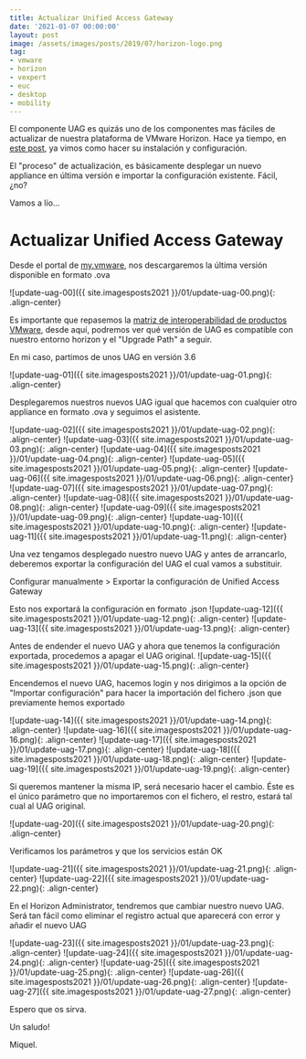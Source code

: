 ```yaml
---
title: Actualizar Unified Access Gateway
date: '2021-01-07 00:00:00'
layout: post
image: /assets/images/posts/2019/07/horizon-logo.png
tag:
- vmware
- horizon
- vexpert
- euc
- desktop
- mobility
---
```


El componente UAG es quizás uno de los componentes mas fáciles de actualizar de nuestra plataforma de VMware Horizon. Hace ya tiempo, en [este post](https://miquelmariano.github.io/jmp-part6/), ya vimos como hacer su instalación y configuración.

El "proceso" de actualización, es básicamente desplegar un nuevo appliance en última versión e importar la configuración existente. Fácil, ¿no?

Vamos a lío...

# Actualizar Unified Access Gateway

Desde el portal de [my.vmware](https://my.vmware.com/), nos descargaremos la última versión disponible en formato .ova

![update-uag-00]({{ site.imagesposts2021 }}/01/update-uag-00.png){: .align-center}

Es importante que repasemos la [matriz de interoperabilidad de productos VMware](https://www.vmware.com/resources/compatibility/sim/interop_matrix.php), desde aquí, podremos ver qué versión de UAG es compatible con nuestro entorno horizon y el "Upgrade Path" a seguir.

En mi caso, partimos de unos UAG en versión 3.6

![update-uag-01]({{ site.imagesposts2021 }}/01/update-uag-01.png){: .align-center}

Desplegaremos nuestros nuevos UAG igual que hacemos con cualquier otro appliance en formato .ova y seguimos el asistente.

![update-uag-02]({{ site.imagesposts2021 }}/01/update-uag-02.png){: .align-center}
![update-uag-03]({{ site.imagesposts2021 }}/01/update-uag-03.png){: .align-center}
![update-uag-04]({{ site.imagesposts2021 }}/01/update-uag-04.png){: .align-center}
![update-uag-05]({{ site.imagesposts2021 }}/01/update-uag-05.png){: .align-center}
![update-uag-06]({{ site.imagesposts2021 }}/01/update-uag-06.png){: .align-center}
![update-uag-07]({{ site.imagesposts2021 }}/01/update-uag-07.png){: .align-center}
![update-uag-08]({{ site.imagesposts2021 }}/01/update-uag-08.png){: .align-center}
![update-uag-09]({{ site.imagesposts2021 }}/01/update-uag-09.png){: .align-center}
![update-uag-10]({{ site.imagesposts2021 }}/01/update-uag-10.png){: .align-center}
![update-uag-11]({{ site.imagesposts2021 }}/01/update-uag-11.png){: .align-center}

Una vez tengamos desplegado nuestro nuevo UAG y antes de arrancarlo, deberemos exportar la configuración del UAG el cual vamos a substituir.

Configurar manualmente > Exportar la configuración de Unified Access Gateway

Esto nos exportará la configuración en formato .json
![update-uag-12]({{ site.imagesposts2021 }}/01/update-uag-12.png){: .align-center}
![update-uag-13]({{ site.imagesposts2021 }}/01/update-uag-13.png){: .align-center}

Antes de endender el nuevo UAG y ahora que tenemos la configuración exportada, procedemos a apagar el UAG original.
![update-uag-15]({{ site.imagesposts2021 }}/01/update-uag-15.png){: .align-center}

Encendemos el nuevo UAG, hacemos login y nos dirigimos a la opción de "Importar configuración" para hacer la importación del fichero .json que previamente hemos exportado

![update-uag-14]({{ site.imagesposts2021 }}/01/update-uag-14.png){: .align-center}
![update-uag-16]({{ site.imagesposts2021 }}/01/update-uag-16.png){: .align-center}
![update-uag-17]({{ site.imagesposts2021 }}/01/update-uag-17.png){: .align-center}
![update-uag-18]({{ site.imagesposts2021 }}/01/update-uag-18.png){: .align-center}
![update-uag-19]({{ site.imagesposts2021 }}/01/update-uag-19.png){: .align-center}

Si queremos mantener la misma IP, será necesario hacer el cambio. Éste es el único parámetro que no importaremos con el fichero, el restro, estará tal cual al UAG original.

![update-uag-20]({{ site.imagesposts2021 }}/01/update-uag-20.png){: .align-center}

Verificamos los parámetros y que los servicios están OK

![update-uag-21]({{ site.imagesposts2021 }}/01/update-uag-21.png){: .align-center}
![update-uag-22]({{ site.imagesposts2021 }}/01/update-uag-22.png){: .align-center}

En el Horizon Administrator, tendremos que cambiar nuestro nuevo UAG. Será tan fácil como eliminar el registro actual que aparecerá con error y añadir el nuevo UAG

![update-uag-23]({{ site.imagesposts2021 }}/01/update-uag-23.png){: .align-center}
![update-uag-24]({{ site.imagesposts2021 }}/01/update-uag-24.png){: .align-center}
![update-uag-25]({{ site.imagesposts2021 }}/01/update-uag-25.png){: .align-center}
![update-uag-26]({{ site.imagesposts2021 }}/01/update-uag-26.png){: .align-center}
![update-uag-27]({{ site.imagesposts2021 }}/01/update-uag-27.png){: .align-center}

Espero que os sirva.

Un saludo!

Miquel.


